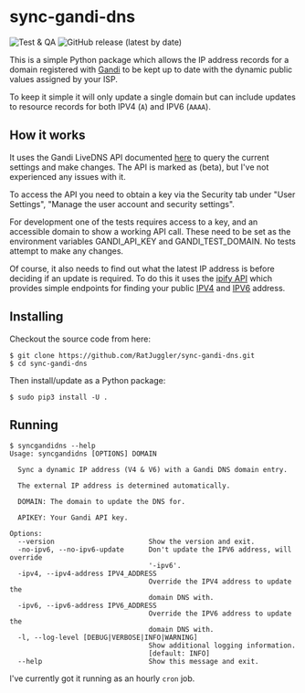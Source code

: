 # sync-gandi-dns

![Test & QA](https://github.com/RatJuggler/sync-gandi-dns/workflows/Test%20&%20QA/badge.svg)
![GitHub release (latest by date)](https://img.shields.io/github/v/release/RatJuggler/sync-gandi-dns)

This is a simple Python package which allows the IP address records for a domain registered with [Gandi](https://www.gandi.net)
to be kept up to date with the dynamic public values assigned by your ISP.

To keep it simple it will only update a single domain but can include updates to resource records for both IPV4 (`A`) and IPV6 
(`AAAA`).

## How it works

It uses the Gandi LiveDNS API documented [here](https://api.gandi.net/docs/livedns/) to query the current settings and make 
changes. The API is marked as (beta), but I've not experienced any issues with it.

To access the API you need to obtain a key via the Security tab under "User Settings", 
"Manage the user account and security settings".

For development one of the tests requires access to a key, and an accessible domain to show a working API call. These need to be
set as the environment variables GANDI_API_KEY and GANDI_TEST_DOMAIN. No tests attempt to make any changes.

Of course, it also needs to find out what the latest IP address is before deciding if an update is required. To do this it uses
the [ipify API](https://www.ipify.org/) which provides simple endpoints for finding your public [IPV4](https://api.ipify.org)
and [IPV6](https://api6.ipify.org) address.

## Installing

Checkout the source code from here:
```
$ git clone https://github.com/RatJuggler/sync-gandi-dns.git
$ cd sync-gandi-dns
```
Then install/update as a Python package:
```
$ sudo pip3 install -U .
```

## Running

```
$ syncgandidns --help
Usage: syncgandidns [OPTIONS] DOMAIN

  Sync a dynamic IP address (V4 & V6) with a Gandi DNS domain entry.

  The external IP address is determined automatically.

  DOMAIN: The domain to update the DNS for.

  APIKEY: Your Gandi API key.

Options:
  --version                       Show the version and exit.
  -no-ipv6, --no-ipv6-update      Don't update the IPV6 address, will override
                                  '-ipv6'.
  -ipv4, --ipv4-address IPV4_ADDRESS
                                  Override the IPV4 address to update the
                                  domain DNS with.
  -ipv6, --ipv6-address IPV6_ADDRESS
                                  Override the IPV6 address to update the
                                  domain DNS with.
  -l, --log-level [DEBUG|VERBOSE|INFO|WARNING]
                                  Show additional logging information.
                                  [default: INFO]
  --help                          Show this message and exit.
```

I've currently got it running as an hourly `cron` job.
